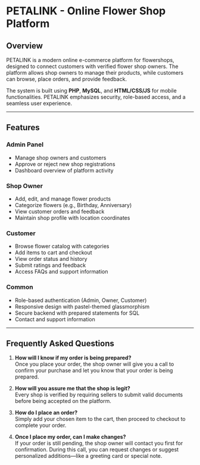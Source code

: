 # PETALINK - Online Flower Shop Platform

## Overview

PETALINK is a modern online e-commerce platform for flowershops, designed to connect customers with verified flower shop owners. The platform allows shop owners to manage their products, while customers can browse, place orders, and provide feedback.

The system is built using **PHP**, **MySQL**, and **HTML/CSS/JS** for mobile functionalities. PETALINK emphasizes security, role-based access, and a seamless user experience.

---

## Features

### Admin Panel

- Manage shop owners and customers
- Approve or reject new shop registrations
- Dashboard overview of platform activity

### Shop Owner

- Add, edit, and manage flower products
- Categorize flowers (e.g., Birthday, Anniversary)
- View customer orders and feedback
- Maintain shop profile with location coordinates

### Customer

- Browse flower catalog with categories
- Add items to cart and checkout
- View order status and history
- Submit ratings and feedback
- Access FAQs and support information

### Common

- Role-based authentication (Admin, Owner, Customer)
- Responsive design with pastel-themed glassmorphism
- Secure backend with prepared statements for SQL
- Contact and support information

---

## Frequently Asked Questions

1. **How will I know if my order is being prepared?**  
   Once you place your order, the shop owner will give you a call to confirm your purchase and let you know that your order is being prepared.

2. **How will you assure me that the shop is legit?**  
   Every shop is verified by requiring sellers to submit valid documents before being accepted on the platform.

3. **How do I place an order?**  
   Simply add your chosen item to the cart, then proceed to checkout to complete your order.

4. **Once I place my order, can I make changes?**  
   If your order is still pending, the shop owner will contact you first for confirmation. During this call, you can request changes or suggest personalized additions—like a greeting card or special note.
